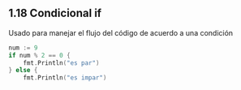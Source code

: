 ## 1.18 Condicional if

Usado para manejar el flujo del código de acuerdo a una condición

``` go
num := 9
if num % 2 == 0 {
    fmt.Println("es par")
} else {
    fmt.Println("es impar")
```

